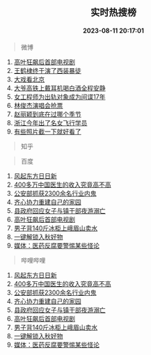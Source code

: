 <div align="center"><h2>实时热搜榜</h2><h4>2023-08-11 20:17:01</h4></div>

> 微博  

1. [高叶狂飙后首部电视剧](https://s.weibo.com/weibo?q=%23%E9%AB%98%E5%8F%B6%E7%8B%82%E9%A3%99%E5%90%8E%E9%A6%96%E9%83%A8%E7%94%B5%E8%A7%86%E5%89%A7%23&t=31&band_rank=1&Refer=top)<br />
2. [王鹤棣终于演了西装暴徒](https://s.weibo.com/weibo?q=%23%E7%8E%8B%E9%B9%A4%E6%A3%A3%E7%BB%88%E4%BA%8E%E6%BC%94%E4%BA%86%E8%A5%BF%E8%A3%85%E6%9A%B4%E5%BE%92%23&t=31&band_rank=2&Refer=top)<br />
3. [大戏看北京](https://s.weibo.com/weibo?q=%23%E5%A4%A7%E6%88%8F%E7%9C%8B%E5%8C%97%E4%BA%AC%23&t=31&band_rank=3&Refer=top)<br />
4. [大爷高铁上戴耳机喝白酒全程安静](https://s.weibo.com/weibo?q=%23%E5%A4%A7%E7%88%B7%E9%AB%98%E9%93%81%E4%B8%8A%E6%88%B4%E8%80%B3%E6%9C%BA%E5%96%9D%E7%99%BD%E9%85%92%E5%85%A8%E7%A8%8B%E5%AE%89%E9%9D%99%23&t=31&band_rank=4&Refer=top)<br />
5. [女工程师为出轨对象成为间谍17年](https://s.weibo.com/weibo?q=%23%E5%A5%B3%E5%B7%A5%E7%A8%8B%E5%B8%88%E4%B8%BA%E5%87%BA%E8%BD%A8%E5%AF%B9%E8%B1%A1%E6%88%90%E4%B8%BA%E9%97%B4%E8%B0%8D17%E5%B9%B4%23&t=31&band_rank=5&Refer=top)<br />
6. [林俊杰演唱会抢票](https://s.weibo.com/weibo?q=%E6%9E%97%E4%BF%8A%E6%9D%B0%E6%BC%94%E5%94%B1%E4%BC%9A%E6%8A%A2%E7%A5%A8&t=31&band_rank=6&Refer=top)<br />
7. [赵丽颖到底在过哪个季节](https://s.weibo.com/weibo?q=%23%E8%B5%B5%E4%B8%BD%E9%A2%96%E5%88%B0%E5%BA%95%E5%9C%A8%E8%BF%87%E5%93%AA%E4%B8%AA%E5%AD%A3%E8%8A%82%23&t=31&band_rank=7&Refer=top)<br />
8. [浙江今年出了名女飞行学员](https://s.weibo.com/weibo?q=%23%E6%B5%99%E6%B1%9F%E4%BB%8A%E5%B9%B4%E5%87%BA%E4%BA%86%E5%90%8D%E5%A5%B3%E9%A3%9E%E8%A1%8C%E5%AD%A6%E5%91%98%23&t=31&band_rank=8&Refer=top)<br />
9. [有些照片截一下就好看了](https://s.weibo.com/weibo?q=%23%E6%9C%89%E4%BA%9B%E7%85%A7%E7%89%87%E6%88%AA%E4%B8%80%E4%B8%8B%E5%B0%B1%E5%A5%BD%E7%9C%8B%E4%BA%86%23&t=31&band_rank=9&Refer=top)<br />

> 知乎  


> 百度  

1. [风起东方日日新](https://www.baidu.com/s?wd=%E9%A3%8E%E8%B5%B7%E4%B8%9C%E6%96%B9%E6%97%A5%E6%97%A5%E6%96%B0&sa=fyb_news&rsv_dl=fyb_news)<br />
2. [400多万中国医生的收入究竟高不高](https://www.baidu.com/s?wd=400%E5%A4%9A%E4%B8%87%E4%B8%AD%E5%9B%BD%E5%8C%BB%E7%94%9F%E7%9A%84%E6%94%B6%E5%85%A5%E7%A9%B6%E7%AB%9F%E9%AB%98%E4%B8%8D%E9%AB%98&sa=fyb_news&rsv_dl=fyb_news)<br />
3. [公安部抓获2300余名行业内鬼](https://www.baidu.com/s?wd=%E5%85%AC%E5%AE%89%E9%83%A8%E6%8A%93%E8%8E%B72300%E4%BD%99%E5%90%8D%E8%A1%8C%E4%B8%9A%E5%86%85%E9%AC%BC&sa=fyb_news&rsv_dl=fyb_news)<br />
4. [齐心协力重建自己的家园](https://www.baidu.com/s?wd=%E9%BD%90%E5%BF%83%E5%8D%8F%E5%8A%9B%E9%87%8D%E5%BB%BA%E8%87%AA%E5%B7%B1%E7%9A%84%E5%AE%B6%E5%9B%AD&sa=fyb_news&rsv_dl=fyb_news)<br />
5. [县政府回应女子与镇干部夜游溺亡](https://www.baidu.com/s?wd=%E5%8E%BF%E6%94%BF%E5%BA%9C%E5%9B%9E%E5%BA%94%E5%A5%B3%E5%AD%90%E4%B8%8E%E9%95%87%E5%B9%B2%E9%83%A8%E5%A4%9C%E6%B8%B8%E6%BA%BA%E4%BA%A1&sa=fyb_news&rsv_dl=fyb_news)<br />
6. [高叶狂飙后首部电视剧](https://www.baidu.com/s?wd=%E9%AB%98%E5%8F%B6%E7%8B%82%E9%A3%99%E5%90%8E%E9%A6%96%E9%83%A8%E7%94%B5%E8%A7%86%E5%89%A7&sa=fyb_news&rsv_dl=fyb_news)<br />
7. [男子背140斤冰柜上峨眉山卖水](https://www.baidu.com/s?wd=%E7%94%B7%E5%AD%90%E8%83%8C140%E6%96%A4%E5%86%B0%E6%9F%9C%E4%B8%8A%E5%B3%A8%E7%9C%89%E5%B1%B1%E5%8D%96%E6%B0%B4&sa=fyb_news&rsv_dl=fyb_news)<br />
8. [一键解锁入秋好物](https://www.baidu.com/s?wd=%E4%B8%80%E9%94%AE%E8%A7%A3%E9%94%81%E5%85%A5%E7%A7%8B%E5%A5%BD%E7%89%A9&sa=fyb_news&rsv_dl=fyb_news)<br />
9. [媒体：医药反腐要警惕某些怪论](https://www.baidu.com/s?wd=%E5%AA%92%E4%BD%93%EF%BC%9A%E5%8C%BB%E8%8D%AF%E5%8F%8D%E8%85%90%E8%A6%81%E8%AD%A6%E6%83%95%E6%9F%90%E4%BA%9B%E6%80%AA%E8%AE%BA&sa=fyb_news&rsv_dl=fyb_news)<br />

> 哔哩哔哩  

1. [风起东方日日新](https://www.baidu.com/s?wd=%E9%A3%8E%E8%B5%B7%E4%B8%9C%E6%96%B9%E6%97%A5%E6%97%A5%E6%96%B0&sa=fyb_news&rsv_dl=fyb_news)<br />
2. [400多万中国医生的收入究竟高不高](https://www.baidu.com/s?wd=400%E5%A4%9A%E4%B8%87%E4%B8%AD%E5%9B%BD%E5%8C%BB%E7%94%9F%E7%9A%84%E6%94%B6%E5%85%A5%E7%A9%B6%E7%AB%9F%E9%AB%98%E4%B8%8D%E9%AB%98&sa=fyb_news&rsv_dl=fyb_news)<br />
3. [公安部抓获2300余名行业内鬼](https://www.baidu.com/s?wd=%E5%85%AC%E5%AE%89%E9%83%A8%E6%8A%93%E8%8E%B72300%E4%BD%99%E5%90%8D%E8%A1%8C%E4%B8%9A%E5%86%85%E9%AC%BC&sa=fyb_news&rsv_dl=fyb_news)<br />
4. [齐心协力重建自己的家园](https://www.baidu.com/s?wd=%E9%BD%90%E5%BF%83%E5%8D%8F%E5%8A%9B%E9%87%8D%E5%BB%BA%E8%87%AA%E5%B7%B1%E7%9A%84%E5%AE%B6%E5%9B%AD&sa=fyb_news&rsv_dl=fyb_news)<br />
5. [县政府回应女子与镇干部夜游溺亡](https://www.baidu.com/s?wd=%E5%8E%BF%E6%94%BF%E5%BA%9C%E5%9B%9E%E5%BA%94%E5%A5%B3%E5%AD%90%E4%B8%8E%E9%95%87%E5%B9%B2%E9%83%A8%E5%A4%9C%E6%B8%B8%E6%BA%BA%E4%BA%A1&sa=fyb_news&rsv_dl=fyb_news)<br />
6. [高叶狂飙后首部电视剧](https://www.baidu.com/s?wd=%E9%AB%98%E5%8F%B6%E7%8B%82%E9%A3%99%E5%90%8E%E9%A6%96%E9%83%A8%E7%94%B5%E8%A7%86%E5%89%A7&sa=fyb_news&rsv_dl=fyb_news)<br />
7. [男子背140斤冰柜上峨眉山卖水](https://www.baidu.com/s?wd=%E7%94%B7%E5%AD%90%E8%83%8C140%E6%96%A4%E5%86%B0%E6%9F%9C%E4%B8%8A%E5%B3%A8%E7%9C%89%E5%B1%B1%E5%8D%96%E6%B0%B4&sa=fyb_news&rsv_dl=fyb_news)<br />
8. [一键解锁入秋好物](https://www.baidu.com/s?wd=%E4%B8%80%E9%94%AE%E8%A7%A3%E9%94%81%E5%85%A5%E7%A7%8B%E5%A5%BD%E7%89%A9&sa=fyb_news&rsv_dl=fyb_news)<br />
9. [媒体：医药反腐要警惕某些怪论](https://www.baidu.com/s?wd=%E5%AA%92%E4%BD%93%EF%BC%9A%E5%8C%BB%E8%8D%AF%E5%8F%8D%E8%85%90%E8%A6%81%E8%AD%A6%E6%83%95%E6%9F%90%E4%BA%9B%E6%80%AA%E8%AE%BA&sa=fyb_news&rsv_dl=fyb_news)<br />
